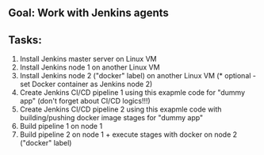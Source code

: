 ## Goal: Work with Jenkins agents

## Tasks:

1. Install Jenkins master server on Linux VM
2. Install Jenkins node 1 on another Linux VM
3. Install Jenkins node 2 ("docker" label) on another Linux VM (* optional - set Docker container as Jenkins node 2) 
4. Create Jenkins CI/CD pipeline 1 using this exapmle code for "dummy app" (don't forget about CI/CD logics!!!)
5. Create Jenkins CI/CD pipeline 2 using this exapmle code with building/pushing docker image stages for "dummy app"
6. Build pipeline 1 on node 1
7. Build pipeline 2 on node 1 + execute stages with docker on node 2 ("docker" label)